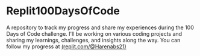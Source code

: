 # Replit100DaysOfCode
A repository to track my progress and share my experiences during the 100 Days of Code challenge. I'll be working on various coding projects and sharing my learnings, challenges, and insights along the way.
You can follow my progress at [(replit.com/@Harenabs21)](https://replit.com/@Harenabs21)
